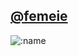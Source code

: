 ## [@femeie](https://discord.com/users/442626774841556992)

<img src="https://count.getloli.com/get/@vawnair?theme=gelbooru" alt=":name" />
